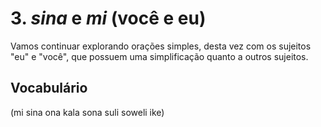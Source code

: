 # 3. _sina_ e _mi_ (você e eu)

Vamos continuar explorando orações simples, desta vez com os sujeitos "eu" e "você", que possuem uma simplificação quanto a outros sujeitos.

## Vocabulário

(mi sina ona kala sona suli soweli ike)
